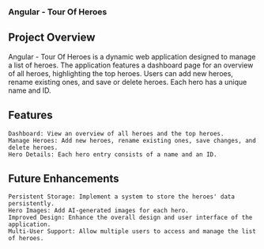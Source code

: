 ### Angular - Tour Of Heroes

## Project Overview
Angular - Tour Of Heroes is a dynamic web application designed to manage a list of heroes. The application features a dashboard page for an overview of all heroes, highlighting the top heroes. Users can add new heroes, rename existing ones, and save or delete heroes. Each hero has a unique name and ID.

## Features

    Dashboard: View an overview of all heroes and the top heroes.
    Manage Heroes: Add new heroes, rename existing ones, save changes, and delete heroes.
    Hero Details: Each hero entry consists of a name and an ID.

## Future Enhancements

    Persistent Storage: Implement a system to store the heroes' data persistently.
    Hero Images: Add AI-generated images for each hero.
    Improved Design: Enhance the overall design and user interface of the application.
    Multi-User Support: Allow multiple users to access and manage the list of heroes.

